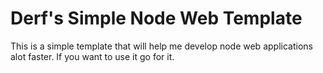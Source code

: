 # Derf's Simple Node Web Template


This is a simple template that will help me develop node web applications alot faster. If you want to use it go for it. 